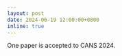```yaml
---
layout: post
date: 2024-06-19 12:00:00+0800
inline: true
---
```


One paper is accepted to CANS 2024.

